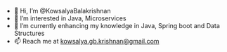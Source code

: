 - 👋 Hi, I’m @KowsalyaBalakrishnan
- 👀 I’m interested in Java, Microservices
- 🌱 I’m currently enhancing my knowledge in Java, Spring boot and Data Structures
- 📫 Reach me at kowsalya.gb.krishnan@gmail.com

<!---
KowsalyaBalakrishnan/KowsalyaBalakrishnan is a ✨ special ✨ repository because its `README.md` (this file) appears on your GitHub profile.
You can click the Preview link to take a look at your changes.
--->

